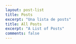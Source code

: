 ```yaml
---
layout: post-list
title: Posts
excerpt: "Una lista de posts"
title: All Posts
excerpt: "A List of Posts"
comments: false
---
```

